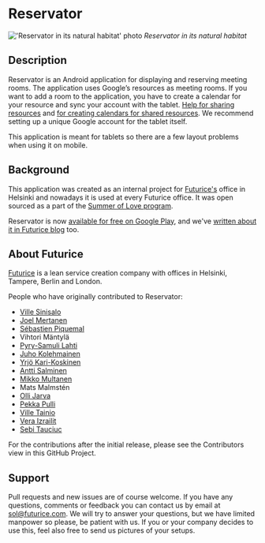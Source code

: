 Reservator
==========

!['Reservator in its natural habitat' photo](http://i.imgur.com/xd1xi09.jpg)
*Reservator in its natural habitat*

Description
-----------
Reservator is an Android application for displaying and reserving meeting rooms. The application uses Google’s resources as meeting rooms. If you want to add a room to the application, you have to create a calendar for your resource and sync your account with the tablet. [Help for sharing resources](https://support.google.com/a/answer/1034381?hl=en) and [for creating calendars for shared resources](https://support.google.com/calendar/answer/34584?hl=en). We recommend setting up a unique Google account for the tablet itself.

This application is meant for tablets so there are a few layout problems when using it on mobile.

Background
----------
This application was created as an internal project for [Futurice's](http://www.futurice.com) office in Helsinki and nowadays it is used at every Futurice office. It was open sourced as a part of the [Summer of Love program](http://blog.futurice.com/summer-of-love-of-open-source).

Reservator is now [available for free on Google Play](https://play.google.com/store/apps/details?id=com.futurice.android.reservator),
and we've [written about it in Futurice blog](http://blog.futurice.com/reservator) too.

About Futurice
--------------
[Futurice](http://www.futurice.com) is a lean service creation company with offices in Helsinki, Tampere, Berlin and London.

People who have originally contributed to Reservator:
* [Ville Sinisalo](https://github.com/villesinisalo)
* [Joel Mertanen](https://github.com/joelmertanen)
* [Sébastien Piquemal](https://github.com/sebpiq)
* Vihtori Mäntylä
* [Pyry-Samuli Lahti](https://github.com/Pyppe)
* [Juho Kolehmainen](https://github.com/jkar)
* [Yrjö Kari-Koskinen](https://github.com/ykarikos)
* [Antti Salminen](https://github.com/anttis)
* [Mikko Multanen](https://github.com/mikkomultanen)
* Mats Malmstén
* [Olli Jarva](https://github.com/ojarva)
* [Pekka Pulli](https://github.com/pekkapulli)
* [Ville Tainio](https://github.com/Wisheri)
* [Vera Izrailit](https://github.com/izrailit)
* [Sebi Tauciuc](https://github.com/stauciuc)

For the contributions after the initial release, please see the Contributors view in this GitHub Project.

Support
-------
Pull requests and new issues are of course welcome. If you have any questions, comments or feedback you can contact us by email at sol@futurice.com. We will try to answer your questions, but we have limited manpower so please, be patient with us. If you or your company decides to use this, feel also free to send us pictures of your setups.
